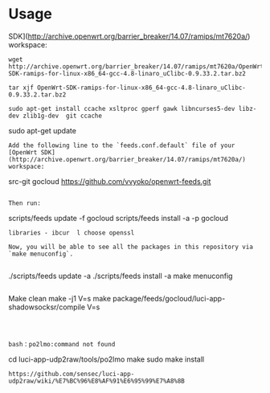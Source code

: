# Usage

SDK](http://archive.openwrt.org/barrier_breaker/14.07/ramips/mt7620a/) workspace:

```
wget http://archive.openwrt.org/barrier_breaker/14.07/ramips/mt7620a/OpenWrt-SDK-ramips-for-linux-x86_64-gcc-4.8-linaro_uClibc-0.9.33.2.tar.bz2

tar xjf OpenWrt-SDK-ramips-for-linux-x86_64-gcc-4.8-linaro_uClibc-0.9.33.2.tar.bz2

sudo apt-get install ccache xsltproc gperf gawk libncurses5-dev libz-dev zlib1g-dev  git ccache
```
sudo apt-get update
```
Add the following line to the `feeds.conf.default` file of your [OpenWrt SDK](http://archive.openwrt.org/barrier_breaker/14.07/ramips/mt7620a/) workspace:

```
src-git gocloud https://github.com/vvyoko/openwrt-feeds.git
```

Then run:

```
scripts/feeds update -f gocloud
scripts/feeds install -a -p gocloud
```
libraries - ibcur  l choose openssl

Now, you will be able to see all the packages in this repository via `make menuconfig`.


```
./scripts/feeds update -a 
./scripts/feeds install -a
make menuconfig 
```

```
Make clean
make -j1 V=s
make package/feeds/gocloud/luci-app-shadowsocksr/compile V=s
```



bash：po2lmo:command not found 
```
cd luci-app-udp2raw/tools/po2lmo
make
sudo make install
```
https://github.com/sensec/luci-app-udp2raw/wiki/%E7%BC%96%E8%AF%91%E6%95%99%E7%A8%8B

